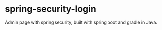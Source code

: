 # spring-security-login
Admin page with spring security, built with spring boot and gradle in Java.
